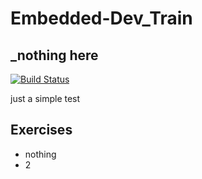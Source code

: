 # Embedded-Dev_Train
## _nothing here


[![Build Status](https://travis-ci.org/joemccann/dillinger.svg?branch=master)](https://travis-ci.org/joemccann/dillinger)

just a simple test

## Exercises
- nothing
- 2
